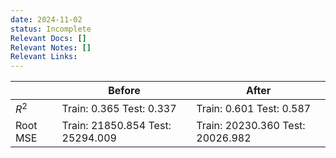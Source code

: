 ```yaml
---
date: 2024-11-02
status: Incomplete
Relevant Docs: []
Relevant Notes: []
Relevant Links:
---
```

|          | Before                           | After                            |
| -------- | -------------------------------- | -------------------------------- |
| $R^2$    | Train: 0.365 Test: 0.337         | Train: 0.601 Test: 0.587         |
| Root MSE | Train: 21850.854 Test: 25294.009 | Train: 20230.360 Test: 20026.982 |

